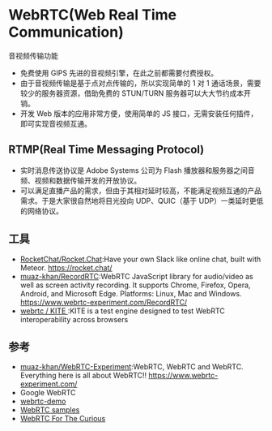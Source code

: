# WebRTC(Web Real Time Communication)

音视频传输功能

* 免费使用 GIPS 先进的音视频引擎，在此之前都需要付费授权。
* 由于音视频传输是基于点对点传输的，所以实现简单的 1 对 1 通话场景，需要较少的服务器资源，借助免费的 STUN/TURN 服务器可以大大节约成本开销。
* 开发 Web 版本的应用非常方便，使用简单的 JS 接口，无需安装任何插件，即可实现音视频互通。

## RTMP(Real Time Messaging Protocol)

* 实时消息传送协议是 Adobe Systems 公司为 Flash 播放器和服务器之间音频、视频和数据传输开发的开放协议。
* 可以满足直播产品的需求，但由于其相对延时较高，不能满足视频互通的产品需求。于是大家很自然地将目光投向 UDP、QUIC（基于 UDP）一类延时更低的网络协议。

## 工具

* [RocketChat/Rocket.Chat](https://github.com/RocketChat/Rocket.Chat):Have your own Slack like online chat, built with Meteor. https://rocket.chat/
* [muaz-khan/RecordRTC](https://github.com/muaz-khan/RecordRTC):WebRTC JavaScript library for audio/video as well as screen activity recording. It supports Chrome, Firefox, Opera, Android, and Microsoft Edge. Platforms: Linux, Mac and Windows. https://www.webrtc-experiment.com/RecordRTC/
* [  webrtc / KITE ](https://github.com/webrtc/KITE):KITE is a test engine designed to test WebRTC interoperability across browsers

## 参考

* [muaz-khan/WebRTC-Experiment](https://github.com/muaz-khan/WebRTC-Experiment):WebRTC, WebRTC and WebRTC. Everything here is all about WebRTC!! https://www.webrtc-experiment.com/
* Google WebRTC
* [webrtc-demo](https://nashaofu.github.io/webrtc-demo/)
* [WebRTC samples](https://webrtc.github.io/samples/)
* [WebRTC For The Curious](https://webrtcforthecurious.com/)
